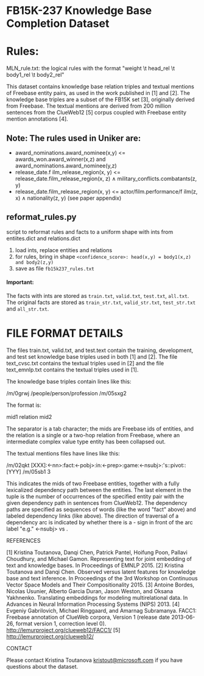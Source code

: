# FB15K-237 Knowledge Base Completion Dataset

# Rules:
MLN_rule.txt: the logical rules with the format "weight \t head_rel \t body1_rel \t body2_rel"

This dataset contains knowledge base relation triples and textual mentions of Freebase entity pairs, as used in the work published in [1] and [2]. 
The knowledge base triples are a subset of the FB15K set [3], originally derived from Freebase. The textual mentions are derived from 200 million sentences from the ClueWeb12 [5] corpus coupled with Freebase entity mention annotations [4].

## Note: The rules used in Uniker are:
* award_nominations.award_nominee(x,y) <= awards_won.award_winner(x,z) and award_nominations.award_nominee(y,z)
* release_date.f ilm_release_region(x, y) <= release_date.film_release_region(x, z) ∧ military_conflicts.combatants(z, y)
* release_date.film_release_region(x, y) <= actor/film.performance/f ilm(z, x) ∧ nationality(z, y)
  (see paper appendix)

## reformat_rules.py 
script to reformat rules and facts to a uniform shape with ints from entiites.dict and relations.dict

1. load ints, replace entities and relations 
2. for rules, bring in shape `<confidence_score>: head(x,y) = body1(x,z) and body2(z,y)`
3. save as file `fb15k237_rules.txt`

#### Important: 
The facts with ints are stored as `train.txt`, `valid.txt`, `test.txt`, `all.txt`.
The original facts are stored as `train_str.txt`, `valid_str.txt`, `test_str.txt` and `all_str.txt`. 


# FILE FORMAT DETAILS

The files train.txt, valid.txt, and test.text contain the training, development, and test set knowledge base triples used in both [1] and [2].
The file text_cvsc.txt contains the textual triples used in [2] and the file text_emnlp.txt contains the textual triples used in [1].

The knowledge base triples contain lines like this:

/m/0grwj	/people/person/profession	/m/05sxg2

The format is:

mid1	relation	mid2

The separator is a tab character; the mids are Freebase ids of entities, and the relation is a single or a two-hop relation from Freebase, where an intermediate complex value type entity has been collapsed out.

The textual mentions files have lines like this:

/m/02qkt        [XXX]:<-nn>:fact:<-pobj>:in:<-prep>:game:<-nsubj>:'s:<ccomp>:pivot:<nsubj>:[YYY]    /m/05sb1    3

This indicates the mids of two Freebase entities, together with a fully lexicalized dependency path between the entities. The last element in the tuple is the number of occurrences of the specified entity pair with the given dependency path in sentences from ClueWeb12.
The dependency paths are specified as sequences of words (like the word "fact" above) and labeled dependency links (like <nsubj> above). The direction of traversal of a dependency arc is indicated by whether there is a - sign in front of the arc label "e.g." <-nsubj> vs <nsubj>.


REFERENCES

[1] Kristina Toutanova, Danqi Chen, Patrick Pantel, Hoifung Poon, Pallavi Choudhury, and Michael Gamon. Representing text for joint embedding of text and knowledge bases.  In Proceedings of EMNLP 2015.
[2] Kristina Toutanova and Danqi Chen. Observed versus latent features for knowledge base and text inference. In Proceedings of the 3rd Workshop on Continuous Vector Space Models and Their Compositionality 2015.
[3] Antoine Bordes, Nicolas Usunier, Alberto Garcia Duran, Jason Weston, and Oksana Yakhnenko.  Translating embeddings for modeling multirelational data. In Advances in Neural Information Processing Systems (NIPS) 2013.
[4] Evgeniy Gabrilovich, Michael Ringgaard, and Amarnag Subramanya. FACC1: Freebase annotation of ClueWeb corpora, Version 1 (release date 2013-06-26, format version 1, correction level 0). http://lemurproject.org/clueweb12/FACC1/
[5] http://lemurproject.org/clueweb12/


CONTACT

Please contact Kristina Toutanova kristout@microsoft.com if you have questions about the dataset.
